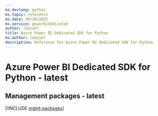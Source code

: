 ```yaml
---
ms.devlang: python
ms.topic: reference
ms.data: 09/20/2022
ms.service: powerbidedicated
author: lmazuel
title: Azure Power BI Dedicated SDK for Python
ms.author: lmazuel
description: Reference for Azure Power BI Dedicated SDK for Python
---
```

# Azure Power BI Dedicated SDK for Python - latest

## Management packages - latest
[!INCLUDE [mgmt-packages](power-bi-dedicated-mgmt-index.md)]